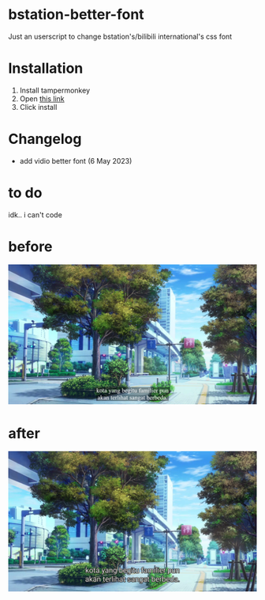 # bstation-better-font
Just an userscript to change bstation's/bilibili international's css font

# Installation
1. Install tampermonkey
2. Open <a href="https://github.com/estaesta/bstation-better-font/raw/main/Bstation%20Better%20Font.user.js">this link</a>
3. Click install

# Changelog
* add vidio better font (6 May 2023)

# to do
idk.. i can't code

# before
<img src="./Screenshot (1851).png">

# after
<img src="./Screenshot (1860).png">
